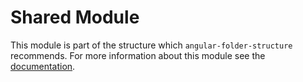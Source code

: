 # Shared Module

This module is part of the structure which `angular-folder-structure`
recommends. For more information about this module see the
[documentation](https://angular-folder-structure.readthedocs.io/en/latest/shared.html).
